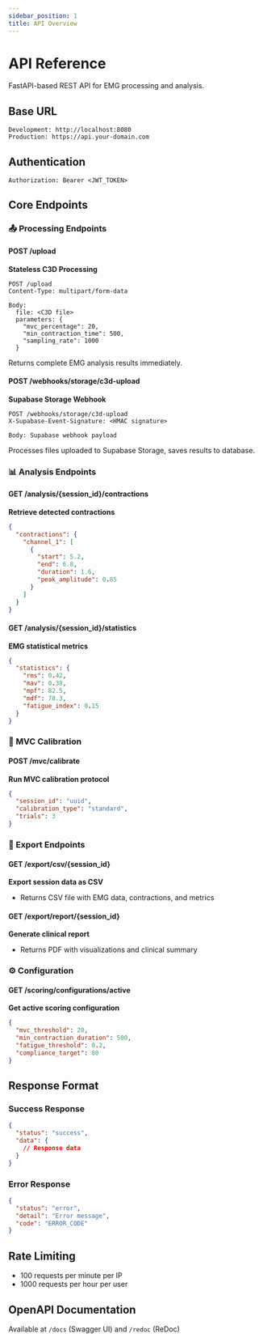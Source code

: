 ```yaml
---
sidebar_position: 1
title: API Overview
---
```


# API Reference

FastAPI-based REST API for EMG processing and analysis.

## Base URL
```
Development: http://localhost:8080
Production: https://api.your-domain.com
```

## Authentication
```http
Authorization: Bearer <JWT_TOKEN>
```

## Core Endpoints

### 📤 Processing Endpoints

#### POST /upload
**Stateless C3D Processing**
```http
POST /upload
Content-Type: multipart/form-data

Body: 
  file: <C3D file>
  parameters: {
    "mvc_percentage": 20,
    "min_contraction_time": 500,
    "sampling_rate": 1000
  }
```
Returns complete EMG analysis results immediately.

#### POST /webhooks/storage/c3d-upload  
**Supabase Storage Webhook**
```http
POST /webhooks/storage/c3d-upload
X-Supabase-Event-Signature: <HMAC signature>

Body: Supabase webhook payload
```
Processes files uploaded to Supabase Storage, saves results to database.

### 📊 Analysis Endpoints

#### GET /analysis/{session_id}/contractions
**Retrieve detected contractions**
```json
{
  "contractions": {
    "channel_1": [
      {
        "start": 5.2,
        "end": 6.8,
        "duration": 1.6,
        "peak_amplitude": 0.85
      }
    ]
  }
}
```

#### GET /analysis/{session_id}/statistics
**EMG statistical metrics**
```json
{
  "statistics": {
    "rms": 0.42,
    "mav": 0.38,
    "mpf": 82.5,
    "mdf": 78.3,
    "fatigue_index": 0.15
  }
}
```

### 💪 MVC Calibration

#### POST /mvc/calibrate
**Run MVC calibration protocol**
```json
{
  "session_id": "uuid",
  "calibration_type": "standard",
  "trials": 3
}
```

### 📁 Export Endpoints

#### GET /export/csv/{session_id}
**Export session data as CSV**
- Returns CSV file with EMG data, contractions, and metrics

#### GET /export/report/{session_id}
**Generate clinical report**  
- Returns PDF with visualizations and clinical summary

### ⚙️ Configuration

#### GET /scoring/configurations/active
**Get active scoring configuration**
```json
{
  "mvc_threshold": 20,
  "min_contraction_duration": 500,
  "fatigue_threshold": 0.2,
  "compliance_target": 80
}
```

## Response Format

### Success Response
```json
{
  "status": "success",
  "data": {
    // Response data
  }
}
```

### Error Response
```json
{
  "status": "error",
  "detail": "Error message",
  "code": "ERROR_CODE"
}
```

## Rate Limiting
- 100 requests per minute per IP
- 1000 requests per hour per user

## OpenAPI Documentation
Available at `/docs` (Swagger UI) and `/redoc` (ReDoc)